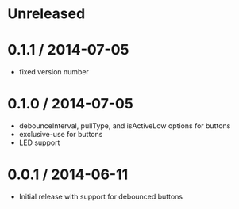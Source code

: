 Unreleased
==========

0.1.1 / 2014-07-05
==================

  * fixed version number

0.1.0 / 2014-07-05
==================

  * debounceInterval, pullType, and isActiveLow options for buttons
  * exclusive-use for buttons
  * LED support

0.0.1 / 2014-06-11
==================

  * Initial release with support for debounced buttons

